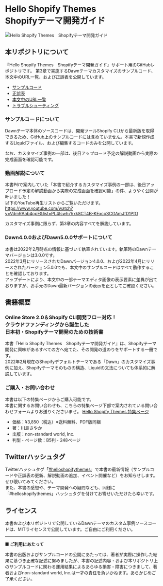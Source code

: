 # Hello Shopify Themes <br> Shopifyテーマ開発ガイド
![Hello Shopify Themes　Shopifyテーマ開発ガイド](https://www.non-standardworld.co.jp/wp-content/themes/nswinc/img/shopify_book_ogp.png)

## 本リポジトリについて
『Hello Shopify Themes　Shopifyテーマ開発ガイド』サポート用のGitHubレポジトリです。
第3章で実施するDawnテーマカスタマイズのサンプルコード、本文中のURL一覧、および正誤表を公開しています。

- [サンプルコード](https://github.com/non-standardworld/hello-shopify-themes/tree/main/Dawn-custom-sample)
- [正誤表](https://github.com/non-standardworld/hello-shopify-themes/blob/main/%E6%AD%A3%E8%AA%A4%E8%A1%A8.md)
- [本文中のURL一覧](https://github.com/non-standardworld/hello-shopify-themes/blob/main/%E6%9C%AC%E6%96%87%E5%86%85URL%E3%83%AA%E3%82%B9%E3%83%88.md)
- [トラブルシューティング](https://github.com/non-standardworld/hello-shopify-themes/blob/main/%E3%83%88%E3%83%A9%E3%83%96%E3%83%AB%E3%82%B7%E3%83%A5%E3%83%BC%E3%83%86%E3%82%A3%E3%83%B3%E3%82%B0.md)

### サンプルコードについて
Dawnテーマ本体のソースコードは、開発ツールShopify CLIから最新版を取得できるため、GitHub上のサンプルコードには含めていません。本書で新規作成するLiquidファイル、および編集するコードのみを公開しています。

なお、カスタマイズ事例の一部は、後日アップロード予定の解説動画から実際の完成画面を確認可能です。

### 動画解説について
本書P6で案内していた「本書で紹介するカスタマイズ事例の一部は、後日アップロード予定の解説動画から実際の完成画面を確認可能」の件、ようやく公開が叶いました！  
以下のYouTube再生リストからご覧いただけます。  
https://www.youtube.com/watch?v=VdmRAab4ppE&list=PL4Iswh7hxk8CT4B-KExcoSCGAmJfD1PfO

カスタマイズ事例に限らず、第3章の内容すべてを解説しています。

### Dawn4.0.0およびDawn5.0.0サポートについて
本書は2022年2月時点の情報に基づいて執筆されています。執筆時のDawnテーマバージョンは3.0.0です。<br>
2022年3月にリリースされたDawnバージョン4.0.0、および2022年4月にリリースされたバージョン5.0.0でも、本文中のサンプルコードはすべて動作することを確認しております。<br>
アップデートにより、本文中の一部テーマエディタ画像の表示要素に差異が出ておりますが、お手元のDawn最新バージョンの表示を正としてご確認ください。

## 書籍概要
### Online Store 2.0＆Shopify CLI開発フロー対応！<br>クラウドファンディングから誕生した<br>日本初・Shopifyテーマ開発のための技術書
本書『Hello Shopify Themes　Shopifyテーマ開発ガイド』は、Shopifyテーマ開発に興味があるすべての方へ宛てた、その開発の道のりをサポートする一冊です。<br>
2022年2月現在のShopifyデフォルトテーマである「Dawn」のカスタマイズ事例に加え、Shopifyテーマそのものの構造、Liquidの文法についても体系的に解説しています。

### ご購入・お問い合わせ
本書は以下の特集ページからご購入可能です。<br>
本書に関するお問い合わせも、こちらの特集ページ下部で案内されている問い合わせフォームよりお送りくださいませ。
[Hello Shopify Themes 特集ページ](https://www.non-standardworld.co.jp/hello-shopify-themes/)

- 価格：¥3,850（税込）※送料無料、PDF版同梱
- 著：川島さやか
- 出版：non-standard world, Inc.
- 判型・ページ数：B5判・248ページ

## Twitterハッシュタグ
Twitterハッシュタグ「[#helloshopifythemes](https://twitter.com/hashtag/helloshopifythemes?src=hashtag_click&f=live)」で本書の最新情報（サンプルコードや正誤表の更新、解説動画の追加、イベント開催など）をお知らせします。ぜひ覗いてみてください。<br>
また、本書の感想や、テーマ開発への疑問なども、同様に「#helloshopifythemes」ハッシュタグを付けてお寄せいただけたら幸いです。

## ライセンス
本書および本リポジトリで公開しているDawnテーマのカスタム事例ソースコードは、MITライセンスで公開しています。ご自由にご利用ください。

---

**■ ご利用にあたって**

本書の出版およびサンプルコードの公開にあたっては、著者が実際に操作した結果に基づき正確な記述に努めましたが、本書の記述内容・および本リポジトリ上のサンプルコードに関わる運用結果によるあらゆる損害・障害につきまして、著者およびnon-standard world, Inc.は一才の責任を負いかねます。あらかじめご了承ください。
